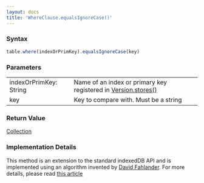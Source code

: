 ```yaml
---
layout: docs
title: 'WhereClause.equalsIgnoreCase()'
---
```


### Syntax

```javascript
table.where(indexOrPrimKey).equalsIgnoreCase(key)
```

### Parameters
<table>
<tr><td>indexOrPrimKey: String</td><td>Name of an index or primary key registered in <a href="/docs/Version/Version.stores()">Version.stores()</a></td></tr>
<tr><td>key</td><td>Key to compare with. Must be a string</td></tr>
</table>

### Return Value

[Collection](/docs/Collection/Collection)

### Implementation Details

This method is an extension to the standard indexedDB API and is implemented using an algorithm invented by [David Fahlander](https://github.com/dfahlander/). For more details, please read [this article](http://www.codeproject.com/Articles/744986/How-to-do-some-magic-with-indexedDB)
